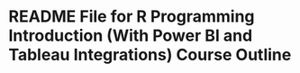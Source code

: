 # README File for R Programming Introduction (With Power BI and Tableau Integrations) Course Outline

